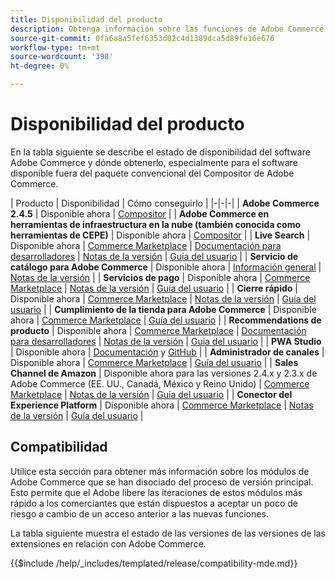 ```yaml
---
title: Disponibilidad del producto
description: Obtenga información sobre las funciones de Adobe Commerce disponibles actualmente, cómo acceder a ellas y comprobar su compatibilidad con versiones específicas de Adobe Commerce.
source-git-commit: 0fa6a8a5fef6353d02c4d1389dca5d89fe16e676
workflow-type: tm+mt
source-wordcount: '398'
ht-degree: 0%

---
```



# Disponibilidad del producto

En la tabla siguiente se describe el estado de disponibilidad del software Adobe Commerce y dónde obtenerlo, especialmente para el software disponible fuera del paquete convencional del Compositor de Adobe Commerce.

| Producto | Disponibilidad | Cómo conseguirlo | |-|-|-| | **Adobe Commerce 2.4.5**                  | Disponible ahora | [Compositor](../installation/composer.md)  | | **Adobe Commerce en herramientas de infraestructura en la nube (también conocida como herramientas de CEPE)** | Disponible ahora | [Compositor](https://devdocs.magento.com/cloud/project/ece-tools-update.html) | | **Live Search**                                 | Disponible ahora | [Commerce Marketplace](https://marketplace.magento.com/magento-live-search.html) \| [Documentación para desarrolladores](https://devdocs.magento.com/live-search/overview.html) \| [Notas de la versión](https://experienceleague.adobe.com/docs/commerce-merchant-services/live-search/release-notes.html) \| [Guía del usuario](https://experienceleague.adobe.com/docs/commerce-merchant-services/live-search/overview.html) | | **Servicio de catálogo para Adobe Commerce** | Disponible ahora | [Información general](https://experienceleague.adobe.com/docs/commerce-merchant-services/catalog-service/guide-overview.html) \| [Notas de la versión](https://experienceleague.adobe.com/docs/commerce-merchant-services/catalog-service/release-notes.html) \| | **Servicios de pago**                            | Disponible ahora | [Commerce Marketplace](https://marketplace.magento.com/magento-payment-services.html) \| [Notas de la versión](https://experienceleague.adobe.com/docs/commerce-merchant-services/payment-services/release-notes.html) \| [Guía del usuario](https://experienceleague.adobe.com/docs/commerce-merchant-services/payment-services/guide-overview.html) | | **Cierre rápido** | Disponible ahora | [Commerce Marketplace](https://marketplace.magento.com/magento-quick-checkout.html) \| [Notas de la versión](https://experienceleague.adobe.com/docs/commerce-merchant-services/quick-checkout/release-notes.html) \| [Guía del usuario](https://experienceleague.adobe.com/docs/commerce-merchant-services/quick-checkout/overview.html) | | **Cumplimiento de la tienda para Adobe Commerce** | Disponible ahora | [Commerce Marketplace](https://marketplace.magento.com/store-fulfillment-magento-walmart.html) \| [Guía del usuario](https://experienceleague.adobe.com/docs/commerce-merchant-services/store-fulfillment/introduction.html) | | **Recommendations de producto**                     | Disponible ahora | [Commerce Marketplace](https://marketplace.magento.com/magento-product-recommendations.html) \| [Documentación para desarrolladores](https://devdocs.magento.com/recommendations/product-recs.html) \| [Notas de la versión](https://experienceleague.adobe.com/docs/commerce-merchant-services/product-recommendations/release-notes.html) \| [Guía del usuario](https://experienceleague.adobe.com/docs/commerce-merchant-services/product-recommendations/overview.html) | | **PWA Studio**                                  | Disponible ahora | [Documentación](https://developer.adobe.com/commerce/pwa-studio/) y [GitHub](https://github.com/magento/pwa-studio) | | **Administrador de canales**                             | Disponible ahora | [Commerce Marketplace](https://marketplace.magento.com/magento-channel-manager.html) \| [Guía del usuario](https://experienceleague.adobe.com/docs/commerce-channels/channel-manager/intro-to-channel-manager/overview.html) | | **Sales Channel de Amazon**                        | Disponible ahora para las versiones 2.4.x y 2.3.x de Adobe Commerce (EE. UU., Canadá, México y Reino Unido) | [Commerce Marketplace](https://marketplace.magento.com/magento-module-amazon.html) \| [Notas de la versión](https://experienceleague.adobe.com/docs/commerce-channels/amazon/release-notes.html) \| [Guía del usuario](https://experienceleague.adobe.com/docs/commerce-channels/amazon/overview.html) | | **Conector del Experience Platform**                     | Disponible ahora | [Commerce Marketplace](https://marketplace.magento.com/magento-experience-platform-connector.html) \| [Notas de la versión](https://experienceleague.adobe.com/docs/commerce-merchant-services/experience-platform-connector/release-notes.html?lang=en) \| [Guía del usuario](https://experienceleague.adobe.com/docs/commerce-merchant-services/experience-platform-connector/overview.html?lang=en) |

## Compatibilidad

Utilice esta sección para obtener más información sobre los módulos de Adobe Commerce que se han disociado del proceso de versión principal. Esto permite que el Adobe libere las iteraciones de estos módulos más rápido a los comerciantes que están dispuestos a aceptar un poco de riesgo a cambio de un acceso anterior a las nuevas funciones.

La tabla siguiente muestra el estado de las versiones de las versiones de las extensiones en relación con Adobe Commerce.

{{$include /help/_includes/templated/release/compatibility-mde.md}}
